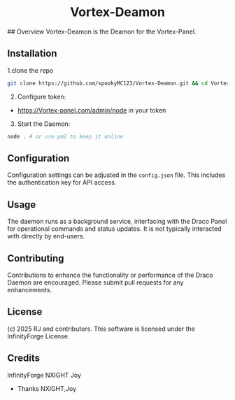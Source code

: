 
<h1 align="center">Vortex-Deamon</h1>
## Overview
Vortex-Deamon is the Deamon for the Vortex-Panel.

## Installation
1.clone the repo
```bash
git clone https://github.com/spookyMC123/Vortex-Deamon.git && cd Vortex-Deamon && npm install
```

2. Configure token:
- https://Vortex-panel.com/admin/node in your token

3. Start the Daemon:
```bash
node . # or use pm2 to keep it online
```

## Configuration
Configuration settings can be adjusted in the `config.json` file. This includes the authentication key for API access.

## Usage
The daemon runs as a background service, interfacing with the Draco Panel for operational commands and status updates. It is not typically interacted with directly by end-users.

## Contributing
Contributions to enhance the functionality or performance of the Draco Daemon are encouraged. Please submit pull requests for any enhancements.

## License
(c) 2025 RJ and contributors. This software is licensed under the InfinityForge License.


## Credits
InfinityForge
NXIGHT
Joy

- Thanks NXIGHT,Joy
